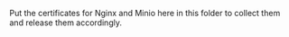 Put the certificates for Nginx and Minio here in this folder to collect them and release them accordingly.
